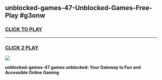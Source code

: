 
## unblocked-games-47-Unblocked-Games-Free-Play #g3onw
<h3>
<a href="https://us.freeplayer.one?title=unblocked-games-47&ref=9M">CLICK TO PLAY</a></h3>
<hr>

<h3>
<a href="https://us.freeplayer.one?title=unblocked-games-47&ref=9M">CLICK 2 PLAY</a>
  
</h3>

<a href="https://us.freeplayer.one?title=unblocked-games-47&ref=9M"><img src="https://clearcache.store/games.png"></a>


**unblocked-games-47 games unblocked: Your Gateway to Fun and Accessible Online Gaming**
